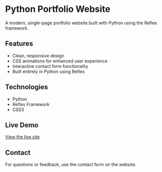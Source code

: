 # Python Portfolio Website

A modern, single-page portfolio website built with Python using the Reflex framework.

## Features
- Clean, responsive design
- CSS animations for enhanced user experience
- Interactive contact form functionality
- Built entirely in Python using Reflex

## Technologies
- Python
- Reflex Framework
- CSS3

## Live Demo
[View the live site](lewismcdonald.site) <!-- Replace with your actual demo link -->

## Contact
For questions or feedback, use the contact form on the website.
